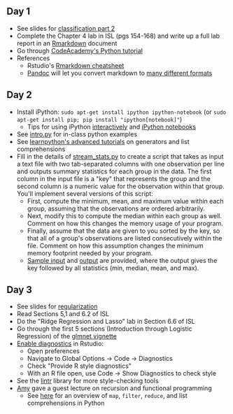 ## Day 1
  * See slides for [classification part 2](slides/classification-part2.pptx)
  * Complete the Chapter 4 lab in ISL (pgs 154-168) and write up a full lab report in an [Rmarkdown](http://rmarkdown.rstudio.com) document
  * Go through [CodeAcademy's Python tutorial](http://www.codecademy.com/en/tracks/python)
  * References
    * Rstudio's [Rmarkdown cheatsheet](http://www.rstudio.com/wp-content/uploads/2015/02/rmarkdown-cheatsheet.pdf)
	* [Pandoc](http://rmarkdown.rstudio.com/authoring_pandoc_markdown.html) will let you convert markdown to [many different formats](http://pandoc.org)

## Day 2
  * Install iPython: ``sudo apt-get install ipython ipython-notebook`` (or ``sudo apt-get install pip; pip install "ipython[notebook]"``)
    * Tips for using iPython [interactively](http://ipython.org/ipython-doc/stable/interactive/index.html) and [iPython notebooks](http://ipython.org/ipython-doc/stable/notebook/index.html)
  * See [intro.py](python/intro.py) for in-class python examples
  * See [learnpython's advanced tutorials](http://www.learnpython.org) on generators and list comprehensions
  * Fill in the details of [stream_stats.py](python/stream_stats.py) to create a script that takes as input a text file with two tab-separated columns with one observation per line and outputs summary statistics for each group in the data. The first column in the input file is a "key" that represents the group and the second column is a numeric value for the observation within that group. You'll implement several versions of this script:
    * First, compute the minimum, mean, and maximum value within each group, assuming that the observations are ordered arbitrarily.
	* Next, modify this to compute the median within each group as well. Comment on how this changes the memory usage of your program.
	* Finally, assume that the data are given to you sorted by the key, so that all of a group's observations are listed consecutively within the file. Comment on how this assumption changes the minimum memory footprint needed by your program.
    * [Sample input](python/sample_input.tsv) and [output](python/sample_output.tsv) are provided, where the output gives the key followed by all statistics (min, median, mean, and max).

## Day 3
  * See slides for [regularization](slides/regularization.pptx)
  * Read Sections 5,1 and 6.2 of ISL
  * Do the "Ridge Regression and Lasso" lab in Section 6.6 of ISL
  * Go through the first 5 sections (Introduction through Logistic Regression) of the [glmnet vignette](http://web.stanford.edu/~hastie/glmnet/glmnet_beta.html)
  * [Enable diagnostics](https://support.rstudio.com/hc/en-us/articles/205753617-Code-Diagnostics) in Rstudio:
    * Open preferences
    * Navigate to Global Options -> Code -> Diagnostics
    * Check "Provide R style diagnostics"
    * With an R file open, use Code -> Show Diagnostics to check style
  * See the [lintr](https://github.com/jimhester/lintr) library for more style-checking tools
  * [Amy](http://cs.brown.edu/people/faculty/amy/) gave a guest lecture on recursion and functional programming
    * See [here](http://www.u.arizona.edu/~erdmann/mse350/topics/list_comprehensions.html) for an overview of ``map``, ``filter``, ``reduce``, and list comprehensions in Python

<!-- 
  gedit: http://learnpythonthehardway.org/book/ex0.html
  plugin: https://wiki.gnome.org/Apps/Gedit/PythonPluginHowTo
          https://help.gnome.org/users/gedit/stable/gedit-plugins-pyconsole.html.en
  options: https://wiki.python.org/moin/IntegratedDevelopmentEnvironments
-->
<!-- repeat chapter 4 lab w/ ggplot2, broom, etc -->
